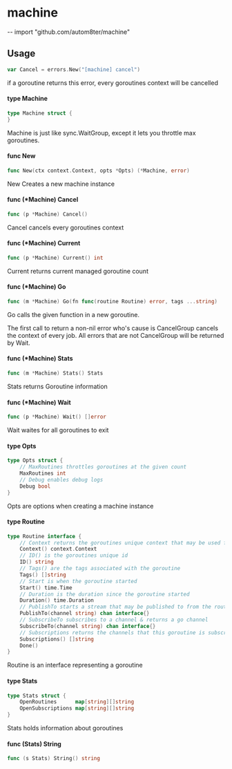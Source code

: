 # machine
--
    import "github.com/autom8ter/machine"


## Usage

```go
var Cancel = errors.New("[machine] cancel")
```
if a goroutine returns this error, every goroutines context will be cancelled

#### type Machine

```go
type Machine struct {
}
```

Machine is just like sync.WaitGroup, except it lets you throttle max goroutines.

#### func  New

```go
func New(ctx context.Context, opts *Opts) (*Machine, error)
```
New Creates a new machine instance

#### func (*Machine) Cancel

```go
func (p *Machine) Cancel()
```
Cancel cancels every goroutines context

#### func (*Machine) Current

```go
func (p *Machine) Current() int
```
Current returns current managed goroutine count

#### func (*Machine) Go

```go
func (m *Machine) Go(fn func(routine Routine) error, tags ...string)
```
Go calls the given function in a new goroutine.

The first call to return a non-nil error who's cause is CancelGroup cancels the
context of every job. All errors that are not CancelGroup will be returned by
Wait.

#### func (*Machine) Stats

```go
func (m *Machine) Stats() Stats
```
Stats returns Goroutine information

#### func (*Machine) Wait

```go
func (p *Machine) Wait() []error
```
Wait waites for all goroutines to exit

#### type Opts

```go
type Opts struct {
	// MaxRoutines throttles goroutines at the given count
	MaxRoutines int
	// Debug enables debug logs
	Debug bool
}
```

Opts are options when creating a machine instance

#### type Routine

```go
type Routine interface {
	// Context returns the goroutines unique context that may be used for cancellation
	Context() context.Context
	// ID() is the goroutines unique id
	ID() string
	// Tags() are the tags associated with the goroutine
	Tags() []string
	// Start is when the goroutine started
	Start() time.Time
	// Duration is the duration since the goroutine started
	Duration() time.Duration
	// PublishTo starts a stream that may be published to from the routine. It listens on the returned channel.
	PublishTo(channel string) chan interface{}
	// SubscribeTo subscribes to a channel & returns a go channel
	SubscribeTo(channel string) chan interface{}
	// Subscriptions returns the channels that this goroutine is subscribed to
	Subscriptions() []string
	Done()
}
```

Routine is an interface representing a goroutine

#### type Stats

```go
type Stats struct {
	OpenRoutines      map[string][]string
	OpenSubscriptions map[string][]string
}
```

Stats holds information about goroutines

#### func (Stats) String

```go
func (s Stats) String() string
```
